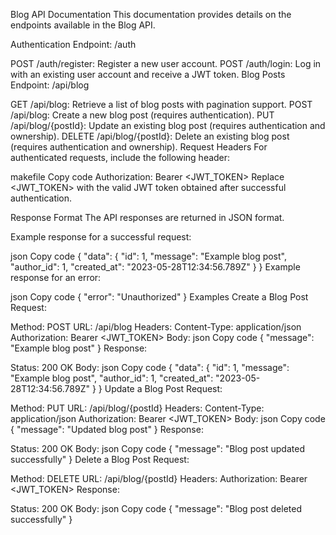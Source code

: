 Blog API Documentation
This documentation provides details on the endpoints available in the Blog API.

Authentication
Endpoint: /auth

POST /auth/register: Register a new user account.
POST /auth/login: Log in with an existing user account and receive a JWT token.
Blog Posts
Endpoint: /api/blog

GET /api/blog: Retrieve a list of blog posts with pagination support.
POST /api/blog: Create a new blog post (requires authentication).
PUT /api/blog/{postId}: Update an existing blog post (requires authentication and ownership).
DELETE /api/blog/{postId}: Delete an existing blog post (requires authentication and ownership).
Request Headers
For authenticated requests, include the following header:

makefile
Copy code
Authorization: Bearer <JWT_TOKEN>
Replace <JWT_TOKEN> with the valid JWT token obtained after successful authentication.

Response Format
The API responses are returned in JSON format.

Example response for a successful request:

json
Copy code
{
  "data": {
    "id": 1,
    "message": "Example blog post",
    "author_id": 1,
    "created_at": "2023-05-28T12:34:56.789Z"
  }
}
Example response for an error:

json
Copy code
{
  "error": "Unauthorized"
}
Examples
Create a Blog Post
Request:

Method: POST
URL: /api/blog
Headers:
Content-Type: application/json
Authorization: Bearer <JWT_TOKEN>
Body:
json
Copy code
{
  "message": "Example blog post"
}
Response:

Status: 200 OK
Body:
json
Copy code
{
  "data": {
    "id": 1,
    "message": "Example blog post",
    "author_id": 1,
    "created_at": "2023-05-28T12:34:56.789Z"
  }
}
Update a Blog Post
Request:

Method: PUT
URL: /api/blog/{postId}
Headers:
Content-Type: application/json
Authorization: Bearer <JWT_TOKEN>
Body:
json
Copy code
{
  "message": "Updated blog post"
}
Response:

Status: 200 OK
Body:
json
Copy code
{
  "message": "Blog post updated successfully"
}
Delete a Blog Post
Request:

Method: DELETE
URL: /api/blog/{postId}
Headers:
Authorization: Bearer <JWT_TOKEN>
Response:

Status: 200 OK
Body:
json
Copy code
{
  "message": "Blog post deleted successfully"
}
